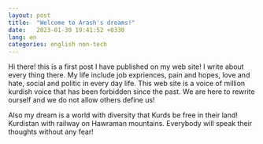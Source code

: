 ```yaml
---
layout: post
title:  "Welcome to Arash's dreams!"
date:   2023-01-30 19:41:52 +0330
lang: en
categories: english non-tech
---
```

Hi there! this is a first post I have published on my web site! I write about every thing there. My life include job expriences, pain and hopes, love and hate, social and politic in every day life.
This web site is a voice of million kurdish voice that has been forbidden since the past. We are here to rewrite ourself and we do not allow others define us!

Also my dream is a world with diversity that Kurds be free in their land! Kurdistan with railway on Hawraman mountains. Everybody will   speak their thoughts without any fear!

